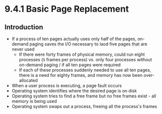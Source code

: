 # 9.4.1 Basic Page Replacement

## Introduction

* If a process of ten pages actually uses only half of the pages, on-demand paging saves the I/O necessary to laod five pages that are never used
  * If there were forty frames of physical memory, could run eight processes (`5` frames per process) vs. only four processes without on-demand paging / if all ten pages were required
  * If each of these processes suddenly needed to use all ten pages, there is a need for eighty frames, and memory has now been over-allocated
* When a user process is executing, a page fault occurs
* Operating system identifies where the desired page is on disk
* Operating system tries to find a free frame but no free frames exist - all memory is being used
* Operating system swaps out a process, freeing all the process's frames


  
